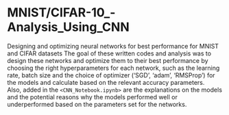 # MNIST/CIFAR-10_-Analysis_Using_CNN
Designing and optimizing neural networks for best performance for MNIST and CIFAR datasets
The goal of these written codes and analysis was to design these networks and optimize them to their best performance by choosing the right hyperparameters for each network, such as the learning rate, batch size and the choice of optimizer (‘SGD’, ‘adam’, ‘RMSProp’) for the models and calculate based on the relevant accuracy parameters. \
Also, added in the `<CNN_Notebook.ipynb>` are the explanations on the models and the potential reasons why the models performed well or underperformed based on the parameters set for the networks.
